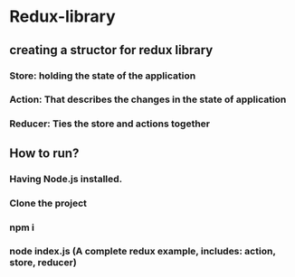 # Redux-library
## creating a structor for redux library
### Store: holding the state of the application
### Action: That describes the changes in the state of application
### Reducer: Ties the store and actions together

## How to run?
### Having Node.js installed.
### Clone the project
### npm i
### node index.js (A complete redux example, includes: action, store, reducer)

